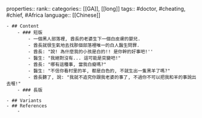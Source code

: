 properties::
rank::
categories:: [[GA]], [[long]] 
tags:: #doctor, #cheating, #chief, #Africa
language:: [[Chinese]]

	- ## Content
		- ### 短版
			- 一個黑人部落裡, 酋長的老婆生下一個白皮膚的嬰兒.
			- 酋長就很生氣地去找那個部落裡唯一的白人醫生問罪.
			- 酋長: "說! 為什麼我的小孩是白的!! 是你幹的好事吧!''
			- 醫生: "我絕對沒有... 這可能是突變吧!"
			- 酋長: "哪有這種事, 當我白癡嗎?"
			- 醫生: "不信你看村里的羊, 都是白色的, 不就生出一隻黑羊了嗎?"
			- 酋長聽了, 說: "我就不追究你跟我老婆的事了, 不過你不可以把我和羊的事說出去喔!"
		- ### 長版
			-
	- ## Variants
	- ## References
		-